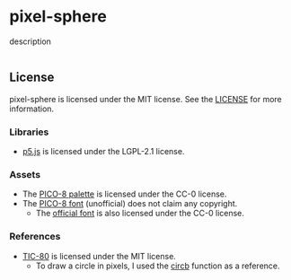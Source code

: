 # pixel-sphere

description

![]()

## License

pixel-sphere is licensed under the MIT license. See the [LICENSE](https://github.com/yurkth/pixel-sphere/blob/master/LICENSE) for more information.

### Libraries

- [p5.js](https://github.com/processing/p5.js) is licensed under the LGPL-2.1 license.

### Assets

- The [PICO-8 palette](https://www.lexaloffle.com/pico-8.php?page=faq) is licensed under the CC-0 license.
- The [PICO-8 font](https://www.lexaloffle.com/bbs/?tid=3760) (unofficial) does not claim any copyright.
  - The [official font](https://www.lexaloffle.com/pico-8.php?page=faq) is also licensed under the CC-0 license.

### References

- [TIC-80](https://github.com/nesbox/TIC-80) is licensed under the MIT license.
  - To draw a circle in pixels, I used the [circb](https://github.com/nesbox/TIC-80/blob/master/src/tic.c#L948-L961) function as a reference.

